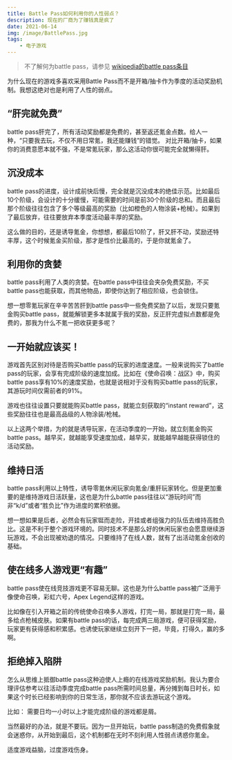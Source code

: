 ```yaml
---
title: Battle Pass如何利用你的人性弱点？
description: 现在的厂商为了赚钱真是疯了
date: 2021-06-14
img: /image/BattlePass.jpg
tags:
    - 电子游戏
---
```


> 不了解何为battle pass，请参见 [wikipedia的battle pass条目](https://en.wikipedia.org/wiki/Battle_pass)

为什么现在的游戏多喜欢采用Battle Pass而不是开箱/抽卡作为季度的活动奖励机制。我想这绝对也是利用了人性的弱点。

## “肝完就免费”

battle pass肝完了，所有活动奖励都是免费的，甚至返还氪金点数。给人一种，“只要我去玩，不仅不用日常氪，我还能赚钱”的错觉。
对比开箱/抽卡，如果你的消费意愿本就不强，不是常氪玩家，那么这活动你很可能完全就懒得肝。

## 沉没成本

battle pass的进度，设计成前快后慢，完全就是沉没成本的绝佳示范。比如最后10个阶级，会设计的十分缓慢，可能需要的时间是前30个阶级的总和。而且最后那个阶级往往包含了多个等级最高的奖励（比如橙色的人物涂装+枪械）。如果到了最后放弃，往往要放弃本季度活动最丰厚的奖励。

这么做的目的，还是诱导氪金，你想想，都最后10阶了，肝又肝不动，奖励还特丰厚，这个时候氪金买阶级，那才是性价比最高的，于是你就氪金了。

## 利用你的贪婪

battle pass利用了人类的贪婪。在battle pass中往往会夹杂免费奖励，不买battle pass也能获取，而其他物品，即使你达到了相应阶级，也会锁住。

想一想零氪玩家在辛辛苦苦肝到battle pass中一些免费奖励了以后，发现只要氪金购买battle pass，就能解锁更多本就属于我的奖励，反正肝完虚拟点数都是免费的，那我为什么不氪一把收获更多呢？

## 一开始就应该买！

游戏首先区别对待是否购买battle pass的玩家的进度速度。一般来说购买了battle pass的玩家，会享有完成阶级的速度加成。比如在《使命召唤：战区》中，购买battle pass享有10%的速度奖励，也就是说相对于没有购买battle pass的玩家，其游玩时间仅需前者的91%。

游戏也往往设置只要就能购买battle pass，就能立刻获取的“instant reward”，这些奖励往往也是最高品级的人物涂装/枪械。

以上这两个举措，为的就是诱导玩家，在活动季度的一开始，就立刻氪金购买battle pass。越早买，就越能享受速度加成，越早买，就能越早越能获得锁住的活动奖励。

## 维持日活

battle pass利用以上特性，诱导零氪休闲玩家向氪金/重肝玩家转化。但是更加重要的是维持游戏日活跃量，这也是为什么battle pass往往以“游玩时间”而非“k/d”或者“胜负比”作为进度的累积依据。

想一想如果是后者，必然会有玩家铤而走险，开挂或者组强力的队伍去维持高胜负比。这是不利于整个游戏环境的。同时技术不是那么好的休闲玩家也会愿意继续游玩游戏，不会出现被劝退的情况。只要维持了在线人数，就有了出活动氪金创收的基础。

## 使在线多人游戏更“有趣”

battle pass使在线竞技游戏更不容易无聊。这也是为什么battle pass被广泛用于像使命召唤，彩虹六号，Apex Legend这样的游戏。

比如像在引入开箱之前的传统使命召唤多人游戏，打完一局，那就是打完一局，最多给点枪械皮肤。如果有battle pass的话，每完成两三局游戏，便可获得奖励，玩家更有获得感和积累感。也诱使玩家继续立刻开下一把，毕竟，打得久，赢的多啊。

## 拒绝掉入陷阱

怎么从思维上抵御battle pass这种迫使人上瘾的在线游戏奖励机制。我认为要合理评估参考以往活动季度完成battle pass所需时间总量，再分摊到每日时长，如果这个时长已经影响到你的日常生活，那你就不应该去游玩这个游戏。

比如： 需要日均一小时以上才能完成阶级的游戏都是屑。

当然最好的办法，就是不要玩。因为一旦开始玩，battle pass制造的免费假象就会迷惑你，从开始到最后，这个机制都在无时不刻利用人性弱点诱惑你氪金。

适度游戏益脑，过度游戏伤身。